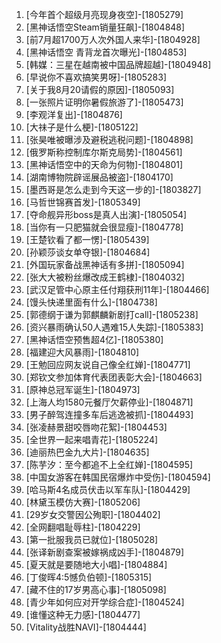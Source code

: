 
1. [今年首个超级月亮现身夜空]-[1805279]
1. [黑神话悟空Steam销量狂飙]-[1804848]
1. [前7月超1700万人次外国人来华]-[1804928]
1. [黑神话悟空 青背龙首次曝光]-[1804853]
1. [韩媒：三星在越南被中国品牌超越]-[1804948]
1. [早说你不喜欢搞笑男呀]-[1805283]
1. [关于我8月20请假的原因]-[1805093]
1. [一张照片证明你暑假旅游了]-[1805473]
1. [李观洋复出]-[1804876]
1. [大祙子是什么梗]-[1805122]
1. [张昊唯被曝涉及避税逃税问题]-[1804898]
1. [俄罗斯称控制库尔斯克局势]-[1804561]
1. [黑神话悟空中的天命为何物]-[1804801]
1. [湖南博物院辟谣展品被盗]-[1804170]
1. [墨西哥是怎么走到今天这一步的]-[1803827]
1. [马哲世锦赛首发]-[1805349]
1. [夺命舰异形boss是真人出演]-[1805054]
1. [当你有一只肥猫就会很显瘦]-[1804778]
1. [王楚钦看了都一愣]-[1805439]
1. [孙颖莎谈女单夺银]-[1804684]
1. [外国玩家备战黑神话有多拼]-[1805094]
1. [张大大被粉丝爆改成王鹤棣]-[1804032]
1. [武汉足管中心原主任付翔获刑11年]-[1804466]
1. [馒头快递里面有什么]-[1804738]
1. [郭德纲于谦为郭麒麟新剧打call]-[1805238]
1. [资兴暴雨确认50人遇难15人失踪]-[1805383]
1. [黑神话悟空预售超4亿]-[1805380]
1. [福建迎大风暴雨]-[1804810]
1. [王勉回应网友说自己像全红婵]-[1804771]
1. [郑钦文参加体育代表团表彰大会]-[1804663]
1. [原神总冠军诞生]-[1804973]
1. [上海人均1580元餐厅欠薪停业]-[1804871]
1. [男子醉驾连撞多车后逃逸被抓]-[1804493]
1. [张凌赫景甜咬唇吻花絮]-[1804453]
1. [全世界一起来唱青花]-[1805224]
1. [迪丽热巴金九大片]-[1804635]
1. [陈芋汐：至今都追不上全红婵]-[1804595]
1. [中国女游客在韩国民宿爆炸中受伤]-[1804594]
1. [哈马斯4名成员伏击以军车队]-[1804429]
1. [林黛玉模仿大赛]-[1805206]
1. [29岁女交警因公殉职]-[1804402]
1. [全网翻唱耻辱柱]-[1804229]
1. [第一批服我员已就位]-[1805028]
1. [张译新剧查案被嫁祸成凶手]-[1804879]
1. [夏天就是要随地大小唱]-[1804884]
1. [丁俊晖4:5憾负伯顿]-[1805315]
1. [藏不住的17岁男高心事]-[1805098]
1. [青少年如何应对开学综合症]-[1804524]
1. [谁懂这种无力感]-[1804477]
1. [Vitality战胜NAVI]-[1804444]